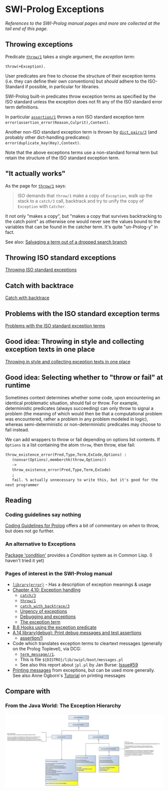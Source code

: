 # SWI-Prolog Exceptions

_References to the SWI-Prolog manual pages and more are collected at the tail end of this page._

## Throwing exceptions 

Predicate [`throw/1`](https://www.swi-prolog.org/pldoc/doc_for?object=throw/1) takes a single argument, the _exception term_:

```text
throw(+Exception).
```

User predicates are free to choose the structure of their exception terms (i.e. they can define their own conventions) but _should_
adhere to the ISO-Standard if possible, in particular for libraries.

SWI-Prolog built-in predicates throw exception terms as specified by the ISO standard unless the exception does not fit any of
the ISO standard error term definitions.

In particular [`assertion/1`](https://eu.swi-prolog.org/pldoc/doc_for?object=assertion/1) throws a non ISO standard 
exception term `error(assertion_error(Reason,Culprit),Context)`. 

Another non-ISO standard exception term is thrown by [`dict_pairs/3`](https://eu.swi-prolog.org/pldoc/doc_for?object=dict_pairs/3)
(and probably other dict-handling predicates): `error(duplicate_key(Key),Context)`.

Note that the above exceptions terms use a non-standard formal term but retain the structure of the ISO standard exception term.

## "It actually works"

As the page for [`throw/1`](https://eu.swi-prolog.org/pldoc/doc_for?object=throw/1) says:

> ISO demands that `throw/1` make a copy of `Exception`, walk up the stack to a `catch/3` call, backtrack 
> and try to unify the copy of `Exception` with `Catcher`.

It not only "makes a copy", but "makes a copy that survives backtracking to the catch point" as otherwise
one would never see the values bound to the variables that can be found in the catcher term. It's quite "un-Prolog-y" in fact.

See also: [Salvaging a term out of a dropped search branch](../about_salvaging_a_term_out_of_a_dropped_search_branch)

## Throwing ISO standard exceptions

[Throwing ISO standard exceptions](throwing_iso_standard_exceptions.md)

## Catch with backtrace

[Catch with backtrace](catch_with_backtrace.md)

## Problems with the ISO standard exception terms

[Problems with the ISO standard exception terms](problems_with_the_iso_standard_exception_terms.md)

## Good idea: Throwing in style and collecting exception texts in one place

[Throwing in style and collecting exception texts in one place](throwing_in_style.md)

## Good idea: Selecting whether to "throw or fail" at runtime

Sometimes context determines whether some code, upon encountering an identical
problematic situation, should fail or throw. For example, deterministic predicates
(always succeeding) can only throw to signal a problem (the meaning of which would
then be that a computational problem was encountered, rather a problem in any problem
modeled in logic), whereas semi-deterministic or non-deterministic predicates may choose
to fail instead.

We can add wrappers to throw or fail depending on options list contents.
If `Options` is a list containing the atom `throw`, then throw, else fail:

```
throw_existence_error(Pred,Type,Term,ExCode,Options) :
   (nonvar(Options),memberchk(throw,Options))
   ->
   throw_existence_error(Pred,Type,Term,ExCode)
   ;
   fail. % actually unnecessary to write this, but it's good for the next programmer
```
## Reading

### Coding guidelines say nothing

[Coding Guidelines for Prolog](https://arxiv.org/abs/0911.2899) offers a bit of commentary on _when_ to throw, but does not go further.

### An alternative to Exceptions

[Package 'condition'](https://eu.swi-prolog.org/pack/list?p=condition) provides a _Condition_ system as in Common Lisp. (I haven't tried it yet)
   
### Pages of interest in the SWI-Prolog manual

  - [`library(error)`](https://eu.swi-prolog.org/pldoc/man?section=error) - Has a description of exception meanings & usage
  - [Chapter 4.10: Exception handling](https://eu.swi-prolog.org/pldoc/man?section=exception)
     - [`catch/3`](https://www.swi-prolog.org/pldoc/doc_for?object=catch/3)
     - [`throw/1`](https://www.swi-prolog.org/pldoc/doc_for?object=throw/1)
     - [`catch_with_backtrace/3`](https://eu.swi-prolog.org/pldoc/doc_for?object=catch_with_backtrace/3)
     - [Urgency of exceptions](https://eu.swi-prolog.org/pldoc/man?section=urgentexceptions)
     - [Debugging and exceptions](https://eu.swi-prolog.org/pldoc/man?section=debugexceptions)
     - [The exception term](https://eu.swi-prolog.org/pldoc/man?section=exceptterm)
  - [B.6 Hooks using the exception predicate](https://eu.swi-prolog.org/pldoc/man?section=exception3)
  - [A.14 library(debug): Print debug messages and test assertions](https://eu.swi-prolog.org/pldoc/man?section=debug)
     - [assertion/1](https://eu.swi-prolog.org/pldoc/doc_for?object=assertion/1)
  - Code which translates exception terms to cleartext messages (generally on the Prolog Toplevel), via DCG:  
     - [`term_message//1`](https://www.swi-prolog.org/pldoc/doc/_SWI_/boot/messages.pl?show=src#term_message//1).
     - This is file `${DISTRO}/lib/swipl/boot/messages.pl`
     - See also this report about `jpl.pl` by Jan Burse: [Issue#59](https://github.com/SWI-Prolog/packages-jpl/issues/59)
  - [Printing messages](https://eu.swi-prolog.org/pldoc/man?section=printmsg) from exceptions, but can be used more generally. See 
    also Anne Ogborn's [Tutorial](http://www.pathwayslms.com/swipltuts/message/index.html) on printing messages
     
## Compare with

### From the Java World: The Exception Hierarchy

![Java Exception Hierarchy](pics/Java_Exception_Hierarchy.svg)


